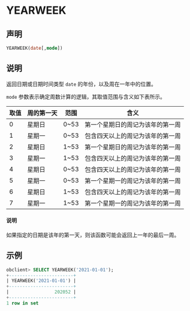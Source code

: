 # YEARWEEK

## 声明

```sql
YEARWEEK(date[,mode])
```

## 说明

返回日期或日期时间类型 `date` 的年份，以及周在一年中的位置。

`mode` 参数表示确定周数计算的逻辑，其取值范围与含义如下表所示。

| 取值 | 周的第一天 |  范围   |        含义        |
|----|-------|-------|------------------|
| 0  | 星期日   | 0\~53 | 第一个星期日的周记为该年的第一周 |
| 1  | 星期一   | 0\~53 | 包含四天以上的周记为该年的第一周 |
| 2  | 星期日   | 1\~53 | 第一个星期日的周记为该年的第一周 |
| 3  | 星期一   | 1\~53 | 包含四天以上的周记为该年的第一周 |
| 4  | 星期日   | 0\~53 | 包含四天以上的周记为该年的第一周 |
| 5  | 星期一   | 0\~53 | 第一个星期一的周记为该年的第一周 |
| 6  | 星期日   | 1\~53 | 包含四天以上的周记为该年的第一周 |
| 7  | 星期一   | 1\~53 | 第一个星期一的周记为该年的第一周 |

  <main id="notice" type='explain'>
    <h4>说明</h4>
    <p>如果指定的日期是该年的第一天，则该函数可能会返回上一年的最后一周。</p>
  </main>

## 示例

```sql
obclient> SELECT YEARWEEK('2021-01-01');
+------------------------+
| YEARWEEK('2021-01-01') |
+------------------------+
|                 202052 |
+------------------------+
1 row in set 
```
